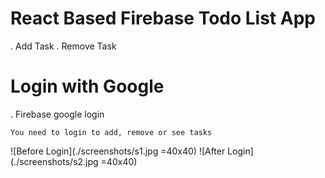 
# React Based Firebase Todo List App
. Add Task
. Remove Task

# Login with Google
. Firebase google login
```
You need to login to add, remove or see tasks
```
![Before Login](./screenshots/s1.jpg =40x40)
![After Login](./screenshots/s2.jpg =40x40)
